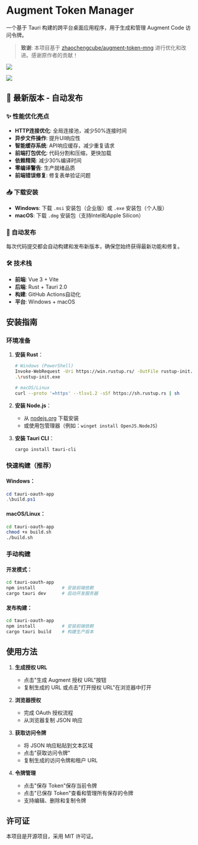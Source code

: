 # Augment Token Manager

一个基于 Tauri 构建的跨平台桌面应用程序，用于生成和管理 Augment Code 访问令牌。

> **致谢**: 本项目基于 [zhaochengcube/augment-token-mng](https://github.com/zhaochengcube/augment-token-mng) 进行优化和改进。感谢原作者的贡献！

![](./1.png)

![](./2.png)

## 🚀 最新版本 - 自动发布

### ✨ 性能优化亮点
- **HTTP连接优化**: 全局连接池，减少50%连接时间
- **异步文件操作**: 提升UI响应性
- **智能缓存系统**: API响应缓存，减少重复请求
- **前端打包优化**: 代码分割和压缩，更快加载
- **依赖精简**: 减少30%编译时间
- **零编译警告**: 生产就绪品质
- **前端错误修复**: 修复表单验证问题

### 📥 下载安装
- **Windows**: 下载 `.msi` 安装包（企业版）或 `.exe` 安装包（个人版）
- **macOS**: 下载 `.dmg` 安装包（支持Intel和Apple Silicon）

### 🔄 自动发布
每次代码提交都会自动构建和发布新版本，确保您始终获得最新功能和修复。

### 🛠️ 技术栈
- **前端**: Vue 3 + Vite
- **后端**: Rust + Tauri 2.0
- **构建**: GitHub Actions自动化
- **平台**: Windows + macOS

## 安装指南

### 环境准备

1. **安装 Rust**：
   ```bash
   # Windows (PowerShell)
   Invoke-WebRequest -Uri https://win.rustup.rs/ -OutFile rustup-init.exe
   .\rustup-init.exe

   # macOS/Linux
   curl --proto '=https' --tlsv1.2 -sSf https://sh.rustup.rs | sh
   ```

2. **安装 Node.js**：
   - 从 [nodejs.org](https://nodejs.org/) 下载安装
   - 或使用包管理器（例如：`winget install OpenJS.NodeJS`）

3. **安装 Tauri CLI**：
   ```bash
   cargo install tauri-cli
   ```

### 快速构建（推荐）

#### Windows：
```powershell
cd tauri-oauth-app
.\build.ps1
```

#### macOS/Linux：
```bash
cd tauri-oauth-app
chmod +x build.sh
./build.sh
```

### 手动构建

#### 开发模式：
```bash
cd tauri-oauth-app
npm install          # 安装前端依赖
cargo tauri dev      # 启动开发服务器
```

#### 发布构建：
```bash
cd tauri-oauth-app
npm install          # 安装前端依赖
cargo tauri build    # 构建生产版本
```


## 使用方法

1. **生成授权 URL**
   - 点击"生成 Augment 授权 URL"按钮
   - 复制生成的 URL 或点击"打开授权 URL"在浏览器中打开

2. **浏览器授权**
   - 完成 OAuth 授权流程
   - 从浏览器复制 JSON 响应

3. **获取访问令牌**
   - 将 JSON 响应粘贴到文本区域
   - 点击"获取访问令牌"
   - 复制生成的访问令牌和租户 URL

4. **令牌管理**
   - 点击"保存 Token"保存当前令牌
   - 点击"已保存 Token"查看和管理所有保存的令牌
   - 支持编辑、删除和复制令牌

## 许可证

本项目是开源项目，采用 MIT 许可证。
